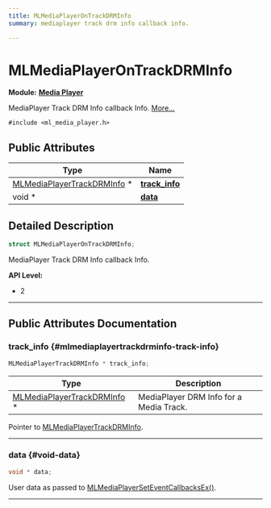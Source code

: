 ```yaml
---
title: MLMediaPlayerOnTrackDRMInfo
summary: mediaplayer track drm info callback info. 

---
```


# MLMediaPlayerOnTrackDRMInfo

**Module:** **[Media Player](/versioned_docs/version-14-Jun-2023/api-ref/api/Modules/group___media_player/group___media_player.md)**



MediaPlayer Track DRM Info callback Info.  [More...](#detailed-description)


`#include <ml_media_player.h>`

## Public Attributes

| Type           | Name           |
| -------------- | -------------- |
| [MLMediaPlayerTrackDRMInfo](/versioned_docs/version-14-Jun-2023/api-ref/api/Modules/group___media_player/struct_m_l_media_player_track_d_r_m_info.md) * | **[track_info](/versioned_docs/version-14-Jun-2023/api-ref/api/Modules/group___media_player/struct_m_l_media_player_on_track_d_r_m_info.md#mlmediaplayertrackdrminfo-track-info)**  |
| void * | **[data](/versioned_docs/version-14-Jun-2023/api-ref/api/Modules/group___media_player/struct_m_l_media_player_on_track_d_r_m_info.md#void-data)**  |

## Detailed Description

```cpp
struct MLMediaPlayerOnTrackDRMInfo;
```

MediaPlayer Track DRM Info callback Info. 




**API Level:**
  * 2




-----------
## Public Attributes Documentation

### track_info {#mlmediaplayertrackdrminfo-track-info}

```cpp
MLMediaPlayerTrackDRMInfo * track_info;
```



| Type | Description |
|--|--|
| [MLMediaPlayerTrackDRMInfo](/versioned_docs/version-14-Jun-2023/api-ref/api/Modules/group___media_player/struct_m_l_media_player_track_d_r_m_info.md) * | MediaPlayer DRM Info for a Media Track.  |


Pointer to [MLMediaPlayerTrackDRMInfo](/versioned_docs/version-14-Jun-2023/api-ref/api/Modules/group___media_player/struct_m_l_media_player_track_d_r_m_info.md). 





-----------

### data {#void-data}

```cpp
void * data;
```


User data as passed to [MLMediaPlayerSetEventCallbacksEx()](/versioned_docs/version-14-Jun-2023/api-ref/api/Modules/group___media_player/group___media_player.md#mlresult-mlmediaplayerseteventcallbacksex). 





-----------



